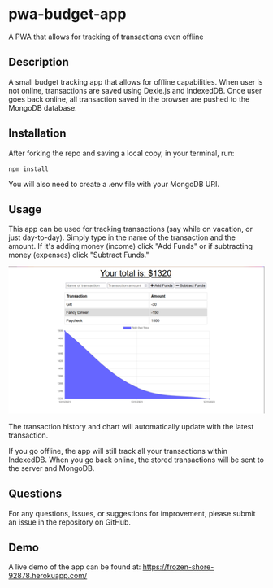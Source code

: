 # pwa-budget-app
A PWA that allows for tracking of transactions even offline

## Description

A small budget tracking app that allows for offline capabilities. When user is not online, transactions are saved using Dexie.js and IndexedDB. Once user goes back online, all transaction saved in the browser are pushed to the MongoDB database.

## Installation

After forking the repo and saving a local copy, in your terminal, run:

    npm install

You will also need to create a .env file with your MongoDB URI.

## Usage

This app can be used for tracking transactions (say while on vacation, or just day-to-day). Simply type in the name of the transaction and the amount. If it's adding money (income) click "Add Funds" or if subtracting money (expenses) click "Subtract Funds."

![screenshot of app](./assets/screenshot.png)

The transaction history and chart will automatically update with the latest transaction.

If you go offline, the app will still track all your transactions within IndexedDB. When you go back online, the stored transactions will be sent to the server and MongoDB.

## Questions

For any questions, issues, or suggestions for improvement, please submit an issue in the repository on GitHub.

## Demo

A live demo of the app can be found at: https://frozen-shore-92878.herokuapp.com/